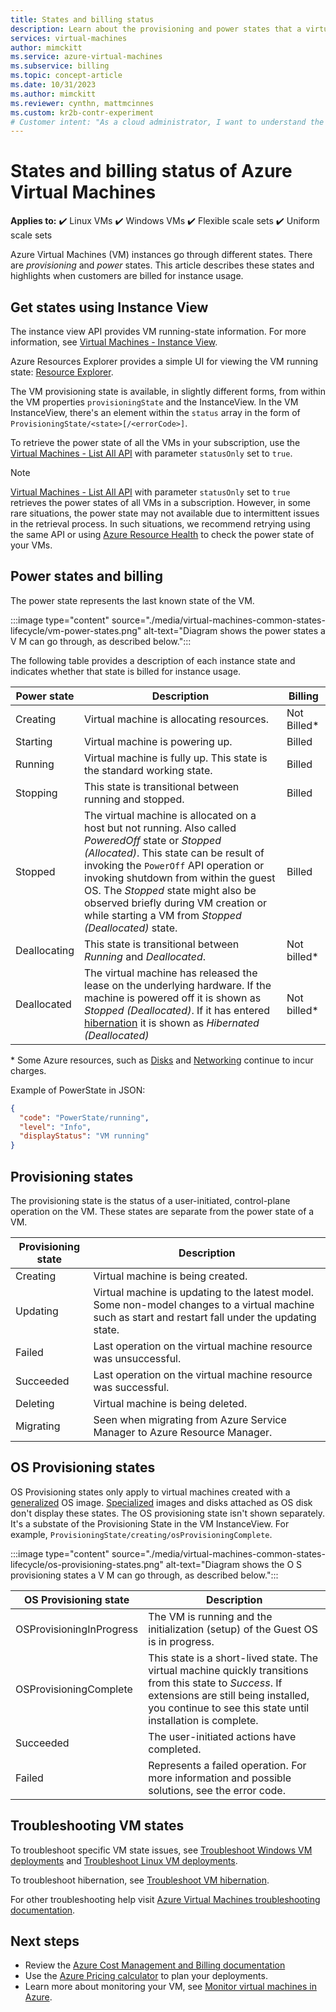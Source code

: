 ```yaml
---
title: States and billing status
description: Learn about the provisioning and power states that a virtual machine can enter. Provisioning and power states affect billing. 
services: virtual-machines
author: mimckitt
ms.service: azure-virtual-machines
ms.subservice: billing
ms.topic: concept-article
ms.date: 10/31/2023
ms.author: mimckitt
ms.reviewer: cynthn, mattmcinnes
ms.custom: kr2b-contr-experiment
# Customer intent: "As a cloud administrator, I want to understand the provisioning and power states of virtual machines, so that I can effectively manage resources and optimize billing based on their usage."
---
```


# States and billing status of Azure Virtual Machines

**Applies to:** :heavy_check_mark: Linux VMs :heavy_check_mark: Windows VMs :heavy_check_mark: Flexible scale sets :heavy_check_mark: Uniform scale sets

Azure Virtual Machines (VM) instances go through different states. There are *provisioning* and *power* states. This article describes these states and highlights when customers are billed for instance usage.

## Get states using Instance View

The instance view API provides VM running-state information. For more information, see [Virtual Machines - Instance View](/rest/api/compute/virtualmachines/instanceview).

Azure Resources Explorer provides a simple UI for viewing the VM running state: [Resource Explorer](https://resources.azure.com/).

The VM provisioning state is available, in slightly different forms, from within the VM properties `provisioningState` and the InstanceView. In the VM InstanceView, there's an element within the `status` array in the form of `ProvisioningState/<state>[/<errorCode>]`.

To retrieve the power state of all the VMs in your subscription, use the [Virtual Machines - List All API](/rest/api/compute/virtualmachines/listall) with parameter `statusOnly` set to `true`.

> [!NOTE]
> [Virtual Machines - List All API](/rest/api/compute/virtualmachines/listall) with parameter `statusOnly` set to `true` retrieves the power states of all VMs in a subscription. However, in some rare situations, the power state may not available due to intermittent issues in the retrieval process. In such situations, we recommend retrying using the same API or using [Azure Resource Health](/azure/service-health/resource-health-overview) to check the power state of your VMs.

## Power states and billing

The power state represents the last known state of the VM.

:::image type="content" source="./media/virtual-machines-common-states-lifecycle/vm-power-states.png" alt-text="Diagram shows the power states a V M can go through, as described below.":::

The following table provides a description of each instance state and indicates whether that state is billed for instance usage.

| Power state | Description | Billing |  
|---|---|---|
| Creating | Virtual machine is allocating resources. | Not Billed* | 
| Starting| Virtual machine is powering up. | Billed |
| Running | Virtual machine is fully up. This state is the standard working state. | Billed |
| Stopping | This state is transitional between running and stopped. | Billed |
| Stopped | The virtual machine is allocated on a host but not running. Also called *PoweredOff* state or *Stopped (Allocated)*. This state can be result of invoking the `PowerOff` API operation or invoking shutdown from within the guest OS. The *Stopped* state might also be observed briefly during VM creation or while starting a VM from *Stopped (Deallocated)* state.  | Billed |
| Deallocating | This state is transitional between *Running* and *Deallocated*. | Not billed* |
| Deallocated | The virtual machine has released the lease on the underlying hardware. If the machine is powered off it is shown as *Stopped (Deallocated)*. If it has entered [hibernation](./hibernate-resume.md) it is shown as *Hibernated (Deallocated)* | Not billed* |

\* Some Azure resources, such as [Disks](https://azure.microsoft.com/pricing/details/managed-disks) and [Networking](https://azure.microsoft.com/pricing/details/bandwidth/) continue to incur charges.

Example of PowerState in JSON:

```json
{
  "code": "PowerState/running",
  "level": "Info",
  "displayStatus": "VM running"
}
```

## Provisioning states

The provisioning state is the status of a user-initiated, control-plane operation on the VM. These states are separate from the power state of a VM.

| Provisioning state | Description |
|---|---|
| Creating | Virtual machine is being created. |
| Updating | Virtual machine is updating to the latest model. Some non-model changes to a virtual machine such as start and restart fall under the updating state. |
| Failed | Last operation on the virtual machine resource was unsuccessful. |
| Succeeded | Last operation on the virtual machine resource was successful. |
| Deleting | Virtual machine is being deleted. |
| Migrating | Seen when migrating from Azure Service Manager to Azure Resource Manager. |

## OS Provisioning states

OS Provisioning states only apply to virtual machines created with a [generalized](./linux/imaging.md#generalized-images) OS image. [Specialized](./linux/imaging.md#specialized-images) images and disks attached as OS disk don't display these states. The OS provisioning state isn't shown separately. It's a substate of the Provisioning State in the VM InstanceView. For example, `ProvisioningState/creating/osProvisioningComplete`.

:::image type="content" source="./media/virtual-machines-common-states-lifecycle/os-provisioning-states.png" alt-text="Diagram shows the O S provisioning states a V M can go through, as described below.":::

| OS Provisioning state | Description |
|---|---|
| OSProvisioningInProgress | The VM is running and the initialization (setup) of the Guest OS is in progress. |
| OSProvisioningComplete | This state is a short-lived state. The virtual machine quickly transitions from this state to *Success*. If extensions are still being installed, you continue to see this state until installation is complete. |
| Succeeded | The user-initiated actions have completed. |
| Failed | Represents a failed operation. For more information and possible solutions, see the error code. |

## Troubleshooting VM states

To troubleshoot specific VM state issues, see [Troubleshoot Windows VM deployments](/troubleshoot/azure/virtual-machines/troubleshoot-deployment-new-vm-windows) and [Troubleshoot Linux VM deployments](/troubleshoot/azure/virtual-machines/troubleshoot-deployment-new-vm-linux).

To troubleshoot hibernation, see [Troubleshoot VM hibernation](/azure/virtual-machines/hibernate-resume-troubleshooting).

For other troubleshooting help visit [Azure Virtual Machines troubleshooting documentation](/troubleshoot/azure/virtual-machines/welcome-virtual-machines).

## Next steps

- Review the [Azure Cost Management and Billing documentation](/azure/cost-management-billing/)
- Use the [Azure Pricing calculator](https://azure.microsoft.com/pricing/calculator/) to plan your deployments.
- Learn more about monitoring your VM, see [Monitor virtual machines in Azure](/azure/azure-monitor/vm/monitor-vm-azure).
